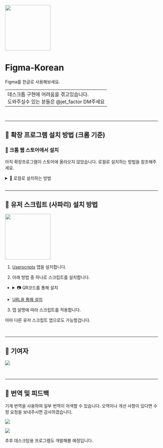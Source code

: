 <img src="https://figma-korean.vercel.app/icon.png" width="150" height=auto>

# Figma-Korean
Figma를 한글로 사용해보세요.

<table>
	<tr>
		<td>
			데스크톱 구현에 어려움을 겪고있습니다.
      <br>
      도와주실수 있는 분들은 @jet_factor DM주세요
		</td>
	</tr>
</table>

<br>

---

## 📌 확장 프로그램 설치 방법 (크롬 기준)

### 🚀 크롬 웹 스토어에서 설치

아직 확장프로그램이 스토어에 올라오지 않았습니다. 로컬로 설치하는 방법을 참조해주세요.

<details>
  <summary>🔧 로컬로 설치하는 방법</summary>

1. [이 링크](https://github.com/v1bt/Figma-Korean/releases/download/extension/Figma-Korean.zip)에서 압축파일을 다운로드합니다.

2. 다운로드한 압축파일을 풉니다.

3. `chrome://extensions/`로 이동합니다.  

4. 우측 상단 개발자 모드 활성화

   <img src="https://github.com/user-attachments/assets/fa5e0041-dc6d-4a76-9e76-88df00d45229" width="250">

5. "압축해제된 확장 프로그램을 로드합니다." 클릭

   <img src="https://github.com/user-attachments/assets/8dc02fc8-9f34-4e76-92ab-f0ab5bd15c43" width="300">  

6. 압축을 풀었던 폴더를 선택합니다.  

   <img src="https://github.com/user-attachments/assets/852a10d8-9c45-4200-b13a-5057d8a9c58a" width="300">  

7. Figma로 이동하여 설정을 엽니다.
   
   <img src="https://github.com/user-attachments/assets/c1fa29d1-34fd-4875-beb7-afa045896035" width="300">

8. 한국어 옵션을 체크하여 적용합니다.
  
   <img src="https://github.com/user-attachments/assets/7deb7839-aa3b-4f42-999c-c02fe3db4833" width="350">  

</details>  

<br>

---

## 🍏 유저 스크립트 (사파리) 설치 방법
<img src="https://github.com/user-attachments/assets/eb85fd50-f596-4694-a1b7-7873ad56377c" width="150" height=auto>

1. [Userscripts](https://apps.apple.com/us/app/userscripts/id1463298887) 앱을 설치합니다.
      
2. 아래 방법 중 하나로 스크립트를 설치합니다.
  -
     <details>
       <summary>📷 QR코드를 통해 설치</summary></summary>
       <br>
       <img src="https://github.com/user-attachments/assets/99e820ec-c63e-4b8a-8289-8c69afcd32fe" width="150" height=auto>
     </details>
   
   - [URL을 통해 설치](https://github.com/v1bt/Figma-Korean/releases/download/1.0/figma-korean.js)
     
3. 앱 설명에 따라 스크립트를 적용합니다.

아마 다른 유저 스크립트 앱으로도 가능할겁니다.

<br>

---

## 👤 기여자

![](https://readme-contributors.now.sh/v1bt/Figma-Korean?extension=jpg&width=300)

<br>

---
## 🔄 번역 및 피드백

기계 번역을 사용하여 일부 번역이 어색할 수 있습니다.
오역이나 개선 사항이 있다면 수정 요청을 보내주시면 감사하겠습니다.

![](https://dcbadge.limes.pink/api/shield/1285574573877624924)

![](https://dcbadge.limes.pink/api/shield/834253879990157312)

추후 데스크탑용 프로그램도 개발해볼 예정입니다.
